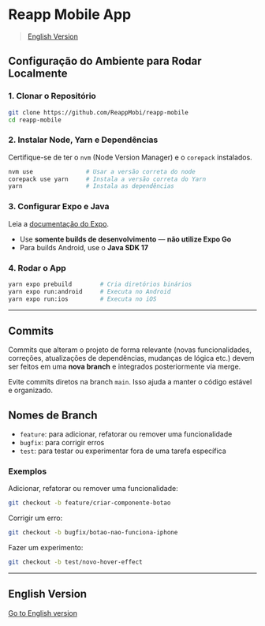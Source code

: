 # Reapp Mobile App

> [English Version](README.md)

## Configuração do Ambiente para Rodar Localmente

### 1. Clonar o Repositório

```bash
git clone https://github.com/ReappMobi/reapp-mobile
cd reapp-mobile
```

### 2. Instalar Node, Yarn e Dependências

Certifique-se de ter o `nvm` (Node Version Manager) e o `corepack` instalados.

```sh
nvm use               # Usar a versão correta do node
corepack use yarn     # Instala a versão correta do Yarn
yarn                  # Instala as dependências
```

### 3. Configurar Expo e Java

Leia a [documentação do Expo](https://docs.expo.dev/get-started/set-up-your-environment).

- Use **somente builds de desenvolvimento** — **não utilize Expo Go**
- Para builds Android, use o **Java SDK 17**

### 4. Rodar o App

```sh
yarn expo prebuild        # Cria diretórios binários
yarn expo run:android     # Executa no Android
yarn expo run:ios         # Executa no iOS
```

---

## Commits

Commits que alteram o projeto de forma relevante (novas funcionalidades, 
correções, atualizações de dependências, mudanças de lógica etc.) devem ser 
feitos em uma **nova branch** e integrados posteriormente via merge.

Evite commits diretos na branch `main`. Isso ajuda a manter o código estável e organizado.

## Nomes de Branch

- `feature`: para adicionar, refatorar ou remover uma funcionalidade
- `bugfix`: para corrigir erros
- `test`: para testar ou experimentar fora de uma tarefa específica

### Exemplos

Adicionar, refatorar ou remover uma funcionalidade:

```bash
git checkout -b feature/criar-componente-botao
```

Corrigir um erro:

```bash
git checkout -b bugfix/botao-nao-funciona-iphone
```

Fazer um experimento:

```bash
git checkout -b test/novo-hover-effect
```

---

## English Version

[Go to English version](README.md)
